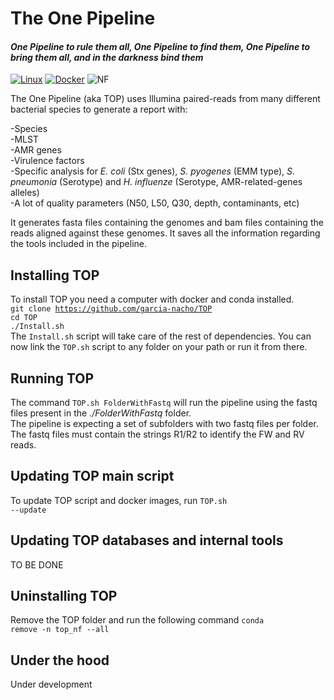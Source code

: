 # The One Pipeline   
#### *One Pipeline to rule them all, One Pipeline to find them, One Pipeline to bring them all, and in the darkness bind them*   
   
[![Linux](https://svgshare.com/i/Zhy.svg)](https://www.linux.org/)   [![Docker](https://badgen.net/badge/icon/docker?icon=docker&label)](https://https://docker.com/) ![NF](https://badgen.net/badge/_/Nextflow/green?icon=terminal)   


The One Pipeline (aka TOP) uses Illumina paired-reads from many different bacterial species to generate a report with:

-Species   
-MLST   
-AMR genes   
-Virulence factors   
-Specific analysis for *E. coli* (Stx genes), *S. pyogenes* (EMM type), *S. pneumonia* (Serotype) and *H. influenze* (Serotype, AMR-related-genes alleles)     
-A lot of quality parameters (N50, L50, Q30, depth, contaminants, etc)
    
 It generates fasta files containing the genomes and bam files containing the reads aligned against these genomes. It saves all the information regarding the tools included in the pipeline.

## Installing TOP   
To install TOP you need a computer with docker and conda installed.   
<code>git clone https://github.com/garcia-nacho/TOP</code>   
<code>cd TOP</code>   
<code>./Install.sh</code>   
The <code>Install.sh</code> script will take care of the rest of dependencies. 
You can now link the <code>TOP.sh</code> script to any folder on your path or run it from there.   
   
## Running TOP   
The command <code>TOP.sh FolderWithFastq</code> will run the pipeline using the fastq files present in the *./FolderWithFastq* folder.   
The pipeline is expecting a set of subfolders with two fastq files per folder. The fastq files must contain the strings R1/R2 to identify the FW and RV reads. 

## Updating TOP main script   
To update TOP script and docker images, run <code>TOP.sh --update</code>
      
## Updating TOP databases and internal tools    
TO BE DONE
   
## Uninstalling TOP
Remove the TOP folder and run the following command <code>conda remove -n top_nf --all</code>

## Under the hood   
Under development
